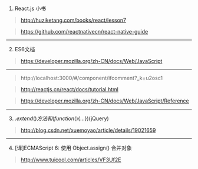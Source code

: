 ###
1. React.js 小书
> http://huziketang.com/books/react/lesson7

> https://github.com/reactnativecn/react-native-guide

***

2. ES6文档
> https://developer.mozilla.org/zh-CN/docs/Web/JavaScript

***

> http://localhost:3000/#/component/ifcomment?_k=u2osc1

> http://reactjs.cn/react/docs/tutorial.html

> https://developer.mozilla.org/zh-CN/docs/Web/JavaScript/Reference

***

3. $.extend()方法和(function($){...})(jQuery)
> http://blog.csdn.net/xuemoyao/article/details/19021659

***

4. [译]ECMAScript 6: 使用 Object.assign() 合并对象
> http://www.tuicool.com/articles/VF3Uf2E 
